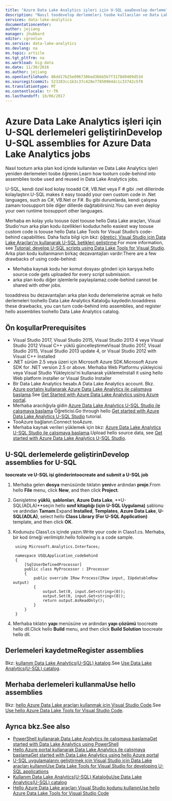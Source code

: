 ```yaml
---
title: "Azure Data Lake Analytics işleri için U-SQL aaaDevelop derlemeleri | Microsoft Docs"
description: "Nasıl toodevelop derlemeleri toobe kullanılan ve Data Lake Analytics işleri yeniden öğrenin. "
services: data-lake-analytics
documentationcenter: 
author: jejiang
manager: jhubbard
editor: cgronlun
ms.service: data-lake-analytics
ms.devlang: na
ms.topic: article
ms.tgt_pltfrm: na
ms.workload: big-data
ms.date: 11/30/2016
ms.author: jejiang
ms.openlocfilehash: 86dd17b25e0967306ed36bb5b7f3178d9409d53d
ms.sourcegitcommit: 523283cc1b3c37c428e77850964dc1c33742c5f0
ms.translationtype: MT
ms.contentlocale: tr-TR
ms.lasthandoff: 10/06/2017
---
```

# <a name="develop-u-sql-assemblies-for-azure-data-lake-analytics-jobs"></a><span data-ttu-id="c2205-103">Azure Data Lake Analytics işleri için U-SQL derlemeleri geliştirin</span><span class="sxs-lookup"><span data-stu-id="c2205-103">Develop U-SQL assemblies for Azure Data Lake Analytics jobs</span></span>
<span data-ttu-id="c2205-104">Nasıl tooturn arka plan kod içinde kullanılan ve Data Lake Analytics işleri yeniden derlemeleri toobe öğrenin.</span><span class="sxs-lookup"><span data-stu-id="c2205-104">Learn how tooturn code-behind into assemblies toobe used and reused in Data Lake Analytics jobs.</span></span> 

<span data-ttu-id="c2205-105">U-SQL, kendi özel kod kolay tooadd C#, VB.Net veya F # gibi .net dillerinde kolaylaştırır.</span><span class="sxs-lookup"><span data-stu-id="c2205-105">U-SQL makes it easy tooadd your own custom code in .Net languages, such as C#, VB.Net or F#.</span></span> <span data-ttu-id="c2205-106">Bu gibi durumlarda, kendi çalışma zamanı toosupport bile diğer dillerde dağıtabilirsiniz.</span><span class="sxs-lookup"><span data-stu-id="c2205-106">You can even deploy your own runtime toosupport other languages.</span></span>

<span data-ttu-id="c2205-107">Merhaba en kolay yolu toouse özel toouse hello Data Lake araçları, Visual Studio'nun arka plan kodu özellikleri kodudur.</span><span class="sxs-lookup"><span data-stu-id="c2205-107">hello easiest way toouse custom code is toouse hello Data Lake Tools for Visual Studio’s code-behind capabilities.</span></span> <span data-ttu-id="c2205-108">Daha fazla bilgi için bkz: [öğretici: Visual Studio için Data Lake Araçları'nı kullanarak U-SQL betikleri geliştirme](data-lake-analytics-data-lake-tools-get-started.md).</span><span class="sxs-lookup"><span data-stu-id="c2205-108">For more information, see [Tutorial: develop U-SQL scripts using Data Lake Tools for Visual Studio](data-lake-analytics-data-lake-tools-get-started.md).</span></span> <span data-ttu-id="c2205-109">Arka plan kodu kullanmanın birkaç dezavantajları vardır:</span><span class="sxs-lookup"><span data-stu-id="c2205-109">There are a few drawbacks of using code-behind:</span></span>

- <span data-ttu-id="c2205-110">Merhaba kaynak kodu her komut dosyası gönderi için karşıya.</span><span class="sxs-lookup"><span data-stu-id="c2205-110">hello source code gets uploaded for every script submission.</span></span>
- <span data-ttu-id="c2205-111">arka plan kodu diğer işlemlerle paylaşılamaz.</span><span class="sxs-lookup"><span data-stu-id="c2205-111">code-behind cannot be shared with other jobs.</span></span>

<span data-ttu-id="c2205-112">tooaddress bu dezavantajları arka plan kodu derlemelerine açmak ve hello derlemeleri toohello Data Lake Analytics Kataloğu kaydedin.</span><span class="sxs-lookup"><span data-stu-id="c2205-112">tooaddress these drawbacks, you can turn code-behind into assemblies, and register hello assemblies toohello Data Lake Analytics catalog.</span></span>

## <a name="prerequisites"></a><span data-ttu-id="c2205-113">Ön koşullar</span><span class="sxs-lookup"><span data-stu-id="c2205-113">Prerequisites</span></span>
* <span data-ttu-id="c2205-114">Visual Studio 2017, Visual Studio 2015, Visual Studio 2013 4 veya Visual Studio 2012 Visual C++ yüklü güncelleştirme</span><span class="sxs-lookup"><span data-stu-id="c2205-114">Visual Studio 2017, Visual Studio 2015, Visual Studio 2013 update 4, or Visual Studio 2012 with Visual C++ Installed</span></span>
* <span data-ttu-id="c2205-115">.NET sürüm 2.5 veya üzeri için Microsoft Azure SDK.</span><span class="sxs-lookup"><span data-stu-id="c2205-115">Microsoft Azure SDK for .NET version 2.5 or above.</span></span>  <span data-ttu-id="c2205-116">Merhaba Web Platformu yükleyicisi veya Visual Studio Yükleyicisi'ni kullanarak yükleme</span><span class="sxs-lookup"><span data-stu-id="c2205-116">Install it using hello Web platform installer or Visual Studio Installer</span></span>
* <span data-ttu-id="c2205-117">Bir Data Lake Analytics hesabı.</span><span class="sxs-lookup"><span data-stu-id="c2205-117">A Data Lake Analytics account.</span></span>  <span data-ttu-id="c2205-118">Bkz. [Azure portalını kullanarak Azure Data Lake Analytics ile çalışmaya başlama](data-lake-analytics-get-started-portal.md).</span><span class="sxs-lookup"><span data-stu-id="c2205-118">See [Get Started with Azure Data Lake Analytics using Azure portal](data-lake-analytics-get-started-portal.md).</span></span>
* <span data-ttu-id="c2205-119">Merhaba aracılığıyla gidin [Azure Data Lake Analytics U-SQL Studio ile çalışmaya başlama](data-lake-analytics-u-sql-get-started.md) Öğreticisi.</span><span class="sxs-lookup"><span data-stu-id="c2205-119">Go through hello [Get started with Azure Data Lake Analytics U-SQL Studio](data-lake-analytics-u-sql-get-started.md) tutorial.</span></span>
* <span data-ttu-id="c2205-120">TooAzure bağlanın.</span><span class="sxs-lookup"><span data-stu-id="c2205-120">Connect tooAzure.</span></span>
* <span data-ttu-id="c2205-121">Merhaba kaynak verileri yüklemek için bkz: [Azure Data Lake Analytics U-SQL Studio ile çalışmaya başlama](data-lake-analytics-u-sql-get-started.md).</span><span class="sxs-lookup"><span data-stu-id="c2205-121">Upload hello source data, see [Get started with Azure Data Lake Analytics U-SQL Studio](data-lake-analytics-u-sql-get-started.md).</span></span> 

## <a name="develop-assemblies-for-u-sql"></a><span data-ttu-id="c2205-122">U-SQL derlemelerde geliştirin</span><span class="sxs-lookup"><span data-stu-id="c2205-122">Develop assemblies for U-SQL</span></span>

<span data-ttu-id="c2205-123">**toocreate ve U-SQL işi gönderin**</span><span class="sxs-lookup"><span data-stu-id="c2205-123">**toocreate and submit a U-SQL job**</span></span>

1. <span data-ttu-id="c2205-124">Merhaba gelen **dosya** menüsünde tıklatın **yeni**ve ardından **proje**.</span><span class="sxs-lookup"><span data-stu-id="c2205-124">From hello **File** menu, click **New**, and then click **Project**.</span></span>
2. <span data-ttu-id="c2205-125">Genişletme **yüklü**, **şablonları**, **Azure Data Lake**, **U-SQL(ADLA)**seçin hello **sınıf kitaplığı (için U-SQL Uygulama)** şablonu ve ardından **Tamam**.</span><span class="sxs-lookup"><span data-stu-id="c2205-125">Expand **Installed**, **Templates**, **Azure Data Lake**, **U-SQL(ADLA)**, select hello **Class Library (For U-SQL Application)** template, and then click **OK**.</span></span>
3. <span data-ttu-id="c2205-126">Kodunuzu Class1.cs içinde yazın.</span><span class="sxs-lookup"><span data-stu-id="c2205-126">Write your code in Class1.cs.</span></span>  <span data-ttu-id="c2205-127">Merhaba, bir kod örneği verilmiştir.</span><span class="sxs-lookup"><span data-stu-id="c2205-127">hello following is a code sample.</span></span>

        using Microsoft.Analytics.Interfaces;

        namespace USQLApplication_codebehind
        {
            [SqlUserDefinedProcessor]
            public class MyProcessor : IProcessor
            {
                public override IRow Process(IRow input, IUpdatableRow output)
                {
                    output.Set(0, input.Get<string>(0));
                    output.Set(0, input.Get<string>(0));
                    return output.AsReadOnly();
                }
            }
        }
4. <span data-ttu-id="c2205-128">Merhaba tıklatın **yapı** menüsüne ve ardından **yapı çözümü** toocreate hello dll.</span><span class="sxs-lookup"><span data-stu-id="c2205-128">Click hello **Build** menu, and then click **Build Solution** toocreate hello dll.</span></span>

## <a name="register-assemblies"></a><span data-ttu-id="c2205-129">Derlemeleri kaydetme</span><span class="sxs-lookup"><span data-stu-id="c2205-129">Register assemblies</span></span>

<span data-ttu-id="c2205-130">Bkz: [kullanım Data Lake Analytics(U-SQL) katalog](data-lake-analytics-use-u-sql-catalog.md).</span><span class="sxs-lookup"><span data-stu-id="c2205-130">See [Use Data Lake Analytics(U-SQL) catalog](data-lake-analytics-use-u-sql-catalog.md).</span></span>


## <a name="use-hello-assemblies"></a><span data-ttu-id="c2205-131">Merhaba derlemeleri kullanma</span><span class="sxs-lookup"><span data-stu-id="c2205-131">Use hello assemblies</span></span>

<span data-ttu-id="c2205-132">Bkz: [hello Azure Data Lake araçları kullanmak için Visual Studio Code](data-lake-analytics-data-lake-tools-for-vscode.md).</span><span class="sxs-lookup"><span data-stu-id="c2205-132">See [Use hello Azure Data Lake Tools for Visual Studio Code](data-lake-analytics-data-lake-tools-for-vscode.md).</span></span>

## <a name="see-also"></a><span data-ttu-id="c2205-133">Ayrıca bkz.</span><span class="sxs-lookup"><span data-stu-id="c2205-133">See also</span></span>
* [<span data-ttu-id="c2205-134">PowerShell kullanarak Data Lake Analytics ile çalışmaya başlama</span><span class="sxs-lookup"><span data-stu-id="c2205-134">Get started with Data Lake Analytics using PowerShell</span></span>](data-lake-analytics-get-started-powershell.md)
* [<span data-ttu-id="c2205-135">Hello Azure portal kullanarak Data Lake Analytics ile çalışmaya başlama</span><span class="sxs-lookup"><span data-stu-id="c2205-135">Get started with Data Lake Analytics using hello Azure portal</span></span>](data-lake-analytics-get-started-portal.md)
* [<span data-ttu-id="c2205-136">U-SQL uygulamalarını geliştirmek için Visual Studio için Data Lake araçları kullanın</span><span class="sxs-lookup"><span data-stu-id="c2205-136">Use Data Lake Tools for Visual Studio for developing U-SQL applications</span></span>](data-lake-analytics-data-lake-tools-get-started.md)
* [<span data-ttu-id="c2205-137">Kullanım Data Lake Analytics(U-SQL) Kataloğu</span><span class="sxs-lookup"><span data-stu-id="c2205-137">Use Data Lake Analytics(U-SQL) catalog</span></span>](data-lake-analytics-use-u-sql-catalog.md)
* [<span data-ttu-id="c2205-138">Hello Azure Data Lake araçları Visual Studio kodunu kullanın</span><span class="sxs-lookup"><span data-stu-id="c2205-138">Use hello Azure Data Lake Tools for Visual Studio Code</span></span>](data-lake-analytics-data-lake-tools-for-vscode.md)

